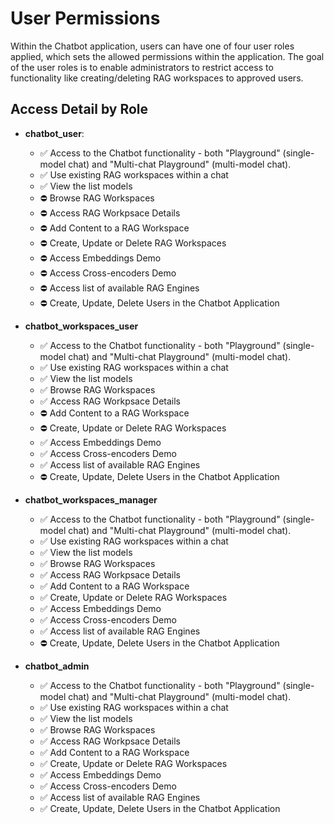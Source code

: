 # User Permissions

Within the Chatbot application, users can have one of four user roles applied, which sets the allowed permissions within the application. The goal of the user roles is to enable administrators to restrict access to functionality like creating/deleting RAG workspaces to approved users.

## Access Detail by Role

* **chatbot_user**: 
    * ✅ Access to the Chatbot functionality - both "Playground" (single-model chat) and "Multi-chat Playground" (multi-model chat).
    * ✅ Use existing RAG workspaces within a chat
    * ✅ View the list models
    * ⛔️ Browse RAG Workspaces
    * ⛔️ Access RAG Workpsace Details
    * ⛔️ Add Content to a RAG Workspace
    * ⛔️ Create, Update or Delete RAG Workspaces
    * ⛔️ Access Embeddings Demo
    * ⛔️ Access Cross-encoders Demo
    * ⛔️ Access list of available RAG Engines
    * ⛔️ Create, Update, Delete Users in the Chatbot Application

* **chatbot_workspaces_user**
    * ✅ Access to the Chatbot functionality - both "Playground" (single-model chat) and "Multi-chat Playground" (multi-model chat).
    * ✅ Use existing RAG workspaces within a chat
    * ✅ View the list models
    * ✅ Browse RAG Workspaces
    * ✅ Access RAG Workpsace Details
    * ⛔️ Add Content to a RAG Workspace
    * ⛔️ Create, Update or Delete RAG Workspaces
    * ✅ Access Embeddings Demo
    * ✅ Access Cross-encoders Demo
    * ✅ Access list of available RAG Engines
    * ⛔️ Create, Update, Delete Users in the Chatbot Application

* **chatbot_workspaces_manager**
    * ✅ Access to the Chatbot functionality - both "Playground" (single-model chat) and "Multi-chat Playground" (multi-model chat).
    * ✅ Use existing RAG workspaces within a chat
    * ✅ View the list models
    * ✅ Browse RAG Workspaces
    * ✅ Access RAG Workpsace Details
    * ✅ Add Content to a RAG Workspace
    * ✅ Create, Update or Delete RAG Workspaces
    * ✅ Access Embeddings Demo
    * ✅ Access Cross-encoders Demo
    * ✅ Access list of available RAG Engines
    * ⛔️ Create, Update, Delete Users in the Chatbot Application

* **chatbot_admin**
    * ✅ Access to the Chatbot functionality - both "Playground" (single-model chat) and "Multi-chat Playground" (multi-model chat).
    * ✅ Use existing RAG workspaces within a chat
    * ✅ View the list models
    * ✅ Browse RAG Workspaces
    * ✅ Access RAG Workpsace Details
    * ✅ Add Content to a RAG Workspace
    * ✅ Create, Update or Delete RAG Workspaces
    * ✅ Access Embeddings Demo
    * ✅ Access Cross-encoders Demo
    * ✅ Access list of available RAG Engines
    * ✅ Create, Update, Delete Users in the Chatbot Application